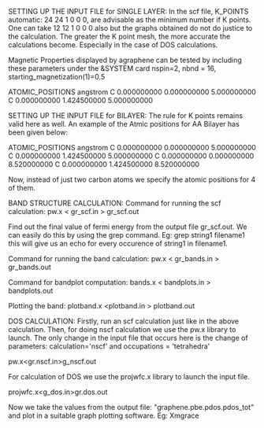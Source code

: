 SETTING UP THE INPUT FILE for SINGLE LAYER: In the scf file, K_POINTS automatic: 24 24 1 0 0 0, are advisable as the minimum number if K points. One can take 12 12 1 0 0 0 also but the graphs obtained do not do justice to the calculation. The greater the K point mesh, the more accurate the calculations become. Especially in the case of DOS calculations.


Magnetic Properties displayed by agraphene can be tested by including these parameters under the &SYSTEM card
nspin=2,
nbnd = 16,
starting_magnetization(1)=0.5


ATOMIC_POSITIONS angstrom
C 0.000000000 0.000000000 5.000000000
C 0.000000000 1.424500000 5.000000000



SETTING UP THE INPUT FILE for BILAYER: The rule for K points remains valid here as well. 
An example of the Atmic positions for AA Bilayer has been given below:

ATOMIC_POSITIONS angstrom
C 0.000000000 0.000000000 5.000000000
C 0.000000000 1.424500000 5.000000000
C 0.000000000 0.000000000 8.520000000
C 0.000000000 1.424500000 8.520000000

Now, instead of just two carbon atoms we specify the atomic positions for 4 of them.



BAND STRUCTURE CALCULATION:
Command for running the scf calculation:        pw.x < gr_scf.in > gr_scf.out


Find out the final value of fermi energy from the output file gr_scf.out. We can easily do this by using the grep command. Eg: grep string1 filename1             this will give us an echo for every occurence of string1 in filename1.


Command for running the band calculation:       pw.x < gr_bands.in > gr_bands.out


Command for bandplot computation:               bands.x < bandplots.in > bandplots.out


Plotting the band:                              plotband.x <plotband.in > plotband.out
    


DOS CALCULATION:
Firstly, run an scf calculation just like in the above calculation. Then, for doing nscf calculation we use the pw.x library to launch. The only change in the input file that occurs here is the change of parameters: calculation='nscf' and occupations = 'tetrahedra' 

pw.x<gr.nscf.in>g_nscf.out

For calculation of DOS we use the projwfc.x library to launch the input file.           

projwfc.x<g_dos.in>gr.dos.out


Now we take the values from the output file: "graphene.pbe.pdos.pdos_tot" and plot in a suitable graph plotting software. Eg: Xmgrace
